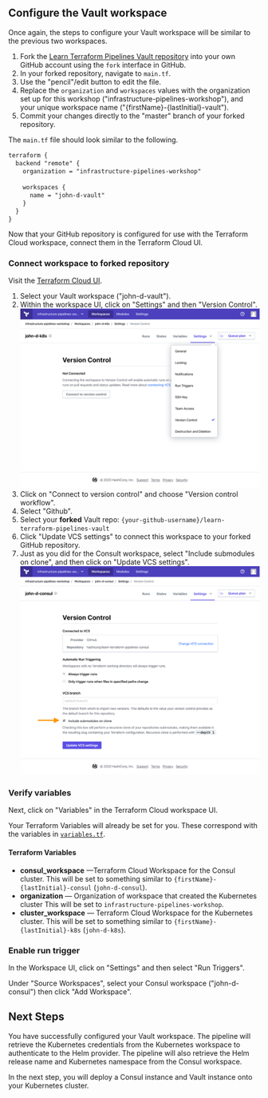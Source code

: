 ## Configure the Vault workspace

Once again, the steps to configure your Vault workspace will be similar to the
previous two workspaces.

1. Fork the [Learn Terraform Pipelines Vault
   repository](https://github.com/hashicorp/learn-terraform-pipelines-vault)
   into your own GitHub account using the `fork` interface in GitHub.
1. In your forked repository, navigate to `main.tf`.
1. Use the "pencil"/edit button to edit the file.
1. Replace the `organization` and `workspaces` values with the organization set
   up for this workshop ("infrastructure-pipelines-workshop"), and your unique
   workspace name ("{firstName}-{lastInitial}-vault").
1. Commit your changes directly to the "master" branch of your forked
  repository.

The `main.tf` file should look similar to the following.

```
terraform {
  backend "remote" {
    organization = "infrastructure-pipelines-workshop"

    workspaces {
      name = "john-d-vault"
    }
  }
}
```

Now that your GitHub repository is configured for use with the Terraform Cloud
workspace, connect them in the Terraform Cloud UI.

### Connect workspace to forked repository

Visit the [Terraform Cloud
UI](https://app.terraform.io/app/infrastructure-pipelines-workshop).

1. Select your Vault workspace ("john-d-vault").
1. Within the workspace UI, click on "Settings" and then "Version Control".
  ![Click on "Settings" then "Version Control" to access workspace version control](./assets/configure-vcs.png)
1. Click on "Connect to version control" and choose "Version control
   workflow".
1. Select "Github".
1. Select your **forked** Vault repo:
  `{your-github-username}/learn-terraform-pipelines-vault`
1. Click "Update VCS settings" to connect this workspace to your forked GitHub
   repository.
1. Just as you did for the Consult workspace, select "Include submodules on
   clone", and then click on "Update VCS settings". 
  ![Include submodules interface](./assets/include-submodules.png)

### Verify variables

Next, click on "Variables" in the Terraform Cloud workspace UI.

Your Terraform Variables will already be set for you. These correspond with the
variables in
[`variables.tf`](https://github.com/hashicorp/learn-terraform-pipelines-vault/blob/master/variables.tf).

#### Terraform Variables

- **consul_workspace** —Terraform Cloud Workspace for the Consul cluster. 
  This will be set to something similar to `{firstName}-{lastInitial}-consul`
  (`john-d-consul`).
- **organization** — Organization of workspace that created the Kubernetes cluster
  This will be set to `infrastructure-pipelines-workshop`.
- **cluster_workspace** — Terraform Cloud Workspace for the Kubernetes cluster.
  This will be set to something similar to `{firstName}-{lastInitial}-k8s` (`john-d-k8s`).

### Enable run trigger

In the Workspace UI, click on "Settings" and then select "Run Triggers".

Under "Source Workspaces", select your Consul workspace ("john-d-consul") then
click "Add Workspace".

## Next Steps

You have successfully configured your Vault workspace. The pipeline will
retrieve the Kubernetes credentials from the Kubernetes workspace to
authenticate to the Helm provider. The pipeline will also retrieve the Helm
release name and Kubernetes namespace from the Consul workspace.

In the next step, you will deploy a Consul instance and Vault instance onto your
Kubernetes cluster.
